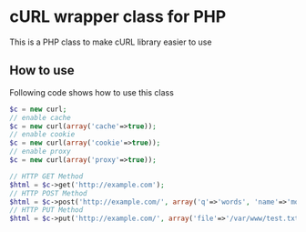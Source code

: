 # cURL wrapper class for PHP

This is a PHP class to make cURL library easier to use

## How to use
Following code shows how to use this class

```php
$c = new curl;
// enable cache
$c = new curl(array('cache'=>true));
// enable cookie
$c = new curl(array('cookie'=>true));
// enable proxy
$c = new curl(array('proxy'=>true));

// HTTP GET Method
$html = $c->get('http://example.com');
// HTTP POST Method
$html = $c->post('http://example.com/', array('q'=>'words', 'name'=>'moodle'));
// HTTP PUT Method
$html = $c->put('http://example.com/', array('file'=>'/var/www/test.txt');
```
